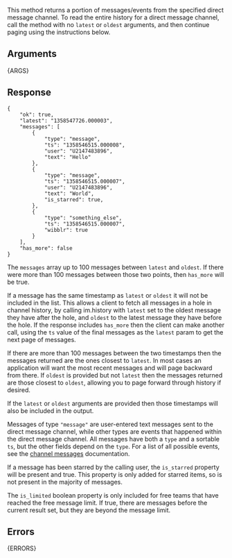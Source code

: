 
This method returns a portion of messages/events from the specified direct message channel.
To read the entire history for a direct message channel, call the method with no `latest` or
`oldest` arguments, and then continue paging using the instructions below.


## Arguments

{ARGS}


## Response

	{
	    "ok": true,
	    "latest": "1358547726.000003",
	    "messages": [
	        {
	            "type": "message",
	            "ts": "1358546515.000008",
	            "user": "U2147483896",
	            "text": "Hello"
	        },
	        {
	            "type": "message",
	            "ts": "1358546515.000007",
	            "user": "U2147483896",
	            "text": "World",
	            "is_starred": true,
	        },
	        {
	            "type": "something_else",
	            "ts": "1358546515.000007",
	            "wibblr": true
	        }
	    ],
	    "has_more": false
	}

The `messages` array up to 100 messages between `latest` and `oldest`. If
there were more than 100 messages between those two points, then `has_more`
will be true.

If a message has the same timestamp as `latest` or `oldest` it will not be
included in the list. This allows a client to fetch all messages in a hole in
channel history, by calling im.history with `latest` set to the oldest
message they have after the hole, and `oldest` to the latest message they have
before the hole. If the response includes `has_more` then the client can make
another call, using the `ts` value of the final messages as the `latest` param
to get the next page of messages.

If there are more than 100 messages between the two timestamps then the
messages returned are the ones closest to `latest`. In most cases an
application will want the most recent messages and will page backward from
there. If `oldest` is provided but not `latest` then the messages returned are
those closest to `oldest`, allowing you to page forward through history if
desired.

If the `latest` or `oldest` arguments are provided then those timestamps will
also be included in the output.

Messages of type `"message"` are user-entered text messages sent to the direct message channel, while other types
are events that happened within the direct message channel. All messages have both a `type` and a sortable
`ts`, but the other fields depend on the `type`. For a list of all possible events,
see the [channel messages](/docs/messages) documentation.

If a message has been starred by the calling user, the `is_starred` property will be present and
true. This property is only added for starred items, so is not present in the majority of messages.

The `is_limited` boolean property is only included for free teams that have
reached the free message limit. If true, there are messages before the current
result set, but they are beyond the message limit.


## Errors

{ERRORS}
